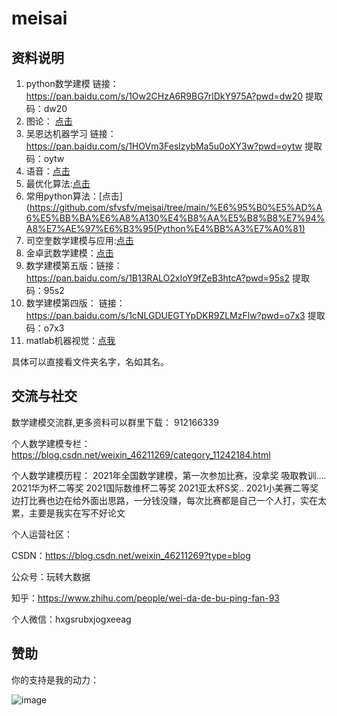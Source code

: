 # meisai

## 资料说明
1. python数学建模  链接：https://pan.baidu.com/s/1Ow2CHzA6R9BG7rlDkY975A?pwd=dw20  提取码：dw20 
2. 图论： [点击](https://github.com/sfvsfv/meisai/tree/main/%E5%9B%BE%E8%AE%BA%E7%AE%97%E6%B3%95%E5%8F%8A%E5%85%B6MATLAB%E5%AE%9E%E7%8E%B0)
3. 吴恩达机器学习 链接：https://pan.baidu.com/s/1HOVm3FeslzybMa5u0oXY3w?pwd=oytw  提取码：oytw 
4. 语音：[点击](https://github.com/sfvsfv/meisai/tree/main/%E6%95%B0%E5%AD%97%E8%AF%AD%E9%9F%B3%E5%A4%84%E7%90%86%E5%8F%8AMATLAB%E4%BB%BF%E7%9C%9F)
5. 最优化算法:[点击](https://github.com/sfvsfv/meisai/tree/main/%E6%9C%80%E4%BC%98%E5%8C%96%E9%97%AE%E9%A2%98%E7%9B%B8%E5%85%B3%E7%AE%97%E6%B3%95)
6. 常用python算法：[点击](https://github.com/sfvsfv/meisai/tree/main/%E6%95%B0%E5%AD%A6%E5%BB%BA%E6%A8%A130%E4%B8%AA%E5%B8%B8%E7%94%A8%E7%AE%97%E6%B3%95(Python%E4%BB%A3%E7%A0%81)
7. 司空奎数学建模与应用:[点击](https://github.com/sfvsfv/meisai/tree/main/%E6%95%B0%E5%AD%A6%E5%BB%BA%E6%A8%A1%E7%AE%97%E6%B3%95%E4%B8%8E%E5%BA%94%E7%94%A8)
8. 金卓武数学建模：[点击](https://github.com/sfvsfv/meisai/tree/main/%E5%8D%93%E9%87%91%E6%AD%A6%E3%80%8AMATLAB%E5%9C%A8%E6%95%B0%E5%AD%A6%E5%BB%BA%E6%A8%A1%E4%B8%AD%E7%9A%84%E5%BA%94%E7%94%A8%E3%80%8B%20%E7%AC%AC2%E7%89%88)
9. 数学建模第五版：链接：https://pan.baidu.com/s/1B13RALO2xIoY9fZeB3htcA?pwd=95s2  提取码：95s2 
10. 数学建模第四版： 链接：https://pan.baidu.com/s/1cNLGDUEGTYpDKR9ZLMzFlw?pwd=o7x3  提取码：o7x3 
11. matlab机器视觉：[点我](https://github.com/sfvsfv/Mathematical-modeling/tree/main/matlab%E5%90%B4%E6%81%A9%E8%BE%BE%E6%9C%BA%E5%99%A8%E5%AD%A6%E4%B9%A0)



具体可以直接看文件夹名字，名如其名。



## 交流与社交

数学建模交流群,更多资料可以群里下载： 912166339

个人数学建模专栏：https://blog.csdn.net/weixin_46211269/category_11242184.html

个人数学建模历程：
2021年全国数学建模，第一次参加比赛，没拿奖
吸取教训....
2021华为杯二等奖
2021国际数维杯二等奖
2021亚太杯S奖..
2021小美赛二等奖
边打比赛也边在给外面出思路，一分钱没赚，每次比赛都是自己一个人打，实在太累，主要是我实在写不好论文

个人运营社区：

CSDN：https://blog.csdn.net/weixin_46211269?type=blog

公众号：玩转大数据

知乎：https://www.zhihu.com/people/wei-da-de-bu-ping-fan-93

个人微信：hxgsrubxjogxeeag

## 赞助
你的支持是我的动力：

![image](https://user-images.githubusercontent.com/62045791/161433753-efb93e5c-f2bf-4ccd-b70f-eef27c8d0949.png)


